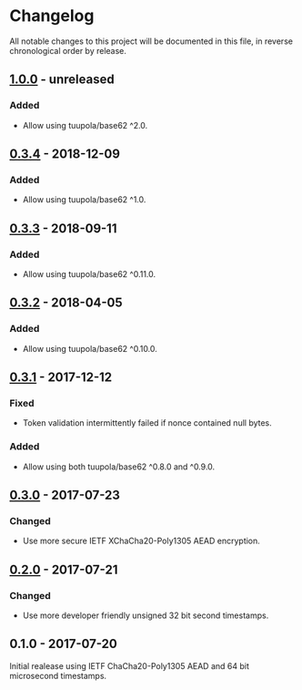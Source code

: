 # Changelog

All notable changes to this project will be documented in this file, in reverse chronological order by release.

## [1.0.0](https://github.com/tuupola/branca/compare/0.3.4...1.0.0) - unreleased
### Added
- Allow using tuupola/base62 ^2.0.

## [0.3.4](https://github.com/tuupola/branca/compare/0.3.3...0.3.4) - 2018-12-09
### Added
- Allow using tuupola/base62 ^1.0.

## [0.3.3](https://github.com/tuupola/branca/compare/0.3.2...0.3.3) - 2018-09-11
### Added
- Allow using tuupola/base62 ^0.11.0.

## [0.3.2](https://github.com/tuupola/branca/compare/0.3.1...0.3.2) - 2018-04-05
### Added
- Allow using tuupola/base62 ^0.10.0.

## [0.3.1](https://github.com/tuupola/branca/compare/0.3.0...0.3.1) - 2017-12-12
### Fixed
- Token validation intermittently failed if nonce contained null bytes.

### Added
- Allow using both tuupola/base62 ^0.8.0 and ^0.9.0.

## [0.3.0](https://github.com/tuupola/branca/compare/0.2.0...0.3.0) - 2017-07-23
### Changed
- Use more secure IETF XChaCha20-Poly1305 AEAD encryption.

## [0.2.0](https://github.com/tuupola/branca/compare/0.1.0...0.2.0) - 2017-07-21
### Changed
-  Use more developer friendly unsigned 32 bit second timestamps.

## 0.1.0 - 2017-07-20

Initial realease using IETF ChaCha20-Poly1305 AEAD and 64 bit microsecond timestamps.
